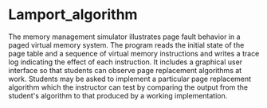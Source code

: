 # Lamport_algorithm
The memory management simulator illustrates page fault behavior in a paged virtual memory system. The program reads the initial state of the page table and a sequence of virtual memory instructions and writes a trace log indicating the effect of each instruction. It includes a graphical user interface so that students can observe page replacement algorithms at work. Students may be asked to implement a particular page replacement algorithm which the instructor can test by comparing the output from the student's algorithm to that produced by a working implementation.
